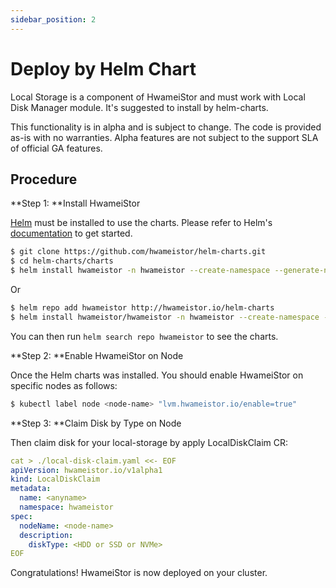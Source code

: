 ```yaml
---
sidebar_position: 2
---
```


# Deploy by Helm Chart

Local Storage is a component of HwameiStor and must work with Local Disk Manager module. It's suggested to install by helm-charts.

This functionality is in alpha and is subject to change. The code is provided as-is with no warranties. Alpha features are not subject to the support SLA of official GA features.

## Procedure

**Step 1: **Install HwameiStor

[Helm](https://helm.sh/) must be installed to use the charts. Please refer to Helm's [documentation](https://helm.sh/docs/) to get started.

```bash
$ git clone https://github.com/hwameistor/helm-charts.git 
$ cd helm-charts/charts 
$ helm install hwameistor -n hwameistor --create-namespace --generate-name
```

Or

```bash
$ helm repo add hwameistor http://hwameistor.io/helm-charts 
$ helm install hwameistor/hwameistor -n hwameistor --create-namespace --generate-name
```

You can then run `helm search repo hwameistor` to see the charts.

**Step 2: **Enable HwameiStor on Node

Once the Helm charts was installed. You should enable HwameiStor on specific nodes as follows:

```bash
$ kubectl label node <node-name> "lvm.hwameistor.io/enable=true"
```

**Step 3: **Claim Disk by Type on Node

Then claim disk for your local-storage by apply LocalDiskClaim CR:

```yaml
cat > ./local-disk-claim.yaml <<- EOF
apiVersion: hwameistor.io/v1alpha1
kind: LocalDiskClaim
metadata:
  name: <anyname>
  namespace: hwameistor
spec:
  nodeName: <node-name>
  description:
    diskType: <HDD or SSD or NVMe>
EOF
```

Congratulations! HwameiStor is now deployed on your cluster.